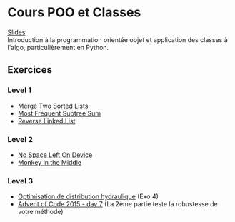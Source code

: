 # Cours POO et Classes
[Slides](Cours%209%20-%20Classes%20and%20OOP.pdf)</br>
Introduction à la programmation orientée objet et application des classes à l'algo, particulièrement en Python.
## Exercices
### Level 1
- [Merge Two Sorted Lists](https://leetcode.com/problems/merge-two-sorted-lists/)
- [Most Frequent Subtree Sum](https://leetcode.com/problems/most-frequent-subtree-sum/)
- [Reverse Linked List](https://leetcode.com/problems/reverse-linked-list/)
### Level 2
- [No Space Left On Device](https://adventofcode.com/2022/day/7)
- [Monkey in the Middle](https://adventofcode.com/2022/day/11)
### Level 3
- [Optimisation de distribution hydraulique](https://www.isograd-testingservices.com//FR/solutions-challenges-de-code?cts_id=86) (Exo 4)
- [Advent of Code 2015 - day 7](https://adventofcode.com/2015/day/7) (La 2ème partie teste la robustesse de votre méthode)
